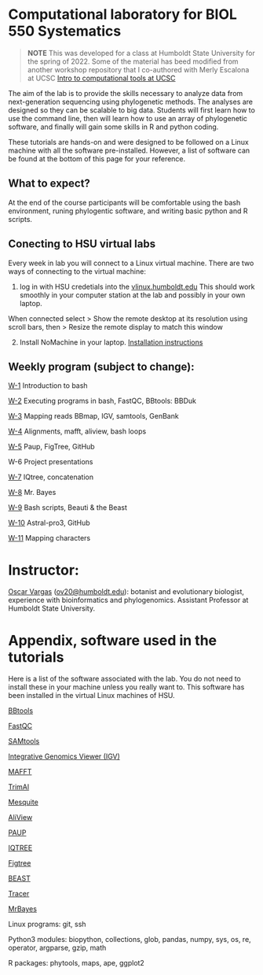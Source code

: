 # Computational laboratory for BIOL 550 Systematics

> **NOTE** 
> This was developed for a class at Humboldt State University for the spring of 2022. 
> Some of the material has beed modified from another workshop repository that I co-authored with Merly Escalona at UCSC [Intro to computational tools at UCSC](https://github.com/merlyescalona/ucsc-eeb-intro2comptools) 

The aim of the lab is to provide the skills necessary to analyze data from next-generation sequencing using phylogenetic methods. The analyses are designed so they can be scalable to big data. Students will first learn how to use the command line, then will learn how to use an array of phylogenetic software, and finally will gain some skills in R and python coding.

These tutorials are hands-on and were designed to be followed on a Linux machine with all the software pre-installed. However, a list of software can be found at the bottom of this page for your reference.

## What to expect?

At the end of the course participants will be comfortable using the bash environment, runing phylogentic software, and writing basic python and R scripts.

## Conecting to HSU virtual labs

Every week in lab you will connect to a Linux virtual machine. There are two ways of connecting to the virtual machine:

1. log in with HSU credetials into the [vlinux.humboldt.edu](https://vlinux.humboldt.edu/) This should work smoothly in your computer station at the lab and possibly in your own laptop.

When connected select > Show the remote desktop at its resolution using scroll bars, then > Resize the remote display to match this window

2. Install NoMachine in your laptop. [Installation instructions](https://its.humboldt.edu/vlinux-home-instructions)

## Weekly program (subject to change):

[W-1](https://github.com/oscarvargash/biol_550_2024/tree/main/week_01) Introduction to bash

[W-2](https://github.com/oscarvargash/biol_550_2024/tree/main/week_02) Executing programs in bash, FastQC, BBtools: BBDuk

[W-3](https://github.com/oscarvargash/biol_550_2024/tree/main/week_03) Mapping reads BBmap, IGV, samtools, GenBank


[W-4](https://github.com/oscarvargash/biol_550_2024/tree/main/week_04) Alignments, mafft, aliview, bash loops

[W-5](https://github.com/oscarvargash/biol_550_2024/tree/main/week_05) Paup, FigTree, GitHub

W-6 Project presentations

[W-7](https://github.com/oscarvargash/biol_550_2024/tree/main/week_07) IQtree, concatenation

[W-8](https://github.com/oscarvargash/biol_550_2024/tree/main/week_08) Mr. Bayes

[W-9](https://github.com/oscarvargash/biol_550_2024/tree/main/week_09) Bash scripts, Beauti & the Beast

[W-10](https://github.com/oscarvargash/biol_550_2024/tree/main/week_10) Astral-pro3, GitHub

[W-11](https://github.com/oscarvargash/biol_550_2024/tree/main/week_11) Mapping characters

# Instructor:

[Oscar Vargas](http://oscarmvargas.com/) (<ov20@humboldt.edu>): botanist and evolutionary biologist, experience with bioinformatics and phylogenomics. Assistant Professor at Humboldt State University.

# Appendix, software used in the tutorials

Here is a list of the software associated with the lab. You do not need to install these in your machine unless you really want to. This software has been installed in the virtual Linux machines of HSU.

[BBtools](https://jgi.doe.gov/data-and-tools/bbtools/bb-tools-user-guide/installation-guide/)

[FastQC](https://www.bioinformatics.babraham.ac.uk/projects/fastqc/)

[SAMtools](http://www.htslib.org/)

[Integrative Genomics Viewer (IGV)](https://software.broadinstitute.org/software/igv/)

[MAFFT](https://mafft.cbrc.jp/alignment/software/)

[TrimAl](http://trimal.cgenomics.org/)

[Mesquite](https://www.mesquiteproject.org/Installation.html)

[AliView](https://ormbunkar.se/aliview/)

[PAUP](https://paup.phylosolutions.com/get-paup/)

[IQTREE](http://www.iqtree.org/)

[Figtree](http://tree.bio.ed.ac.uk/software/figtree/)

[BEAST](https://github.com/beast-dev/beast-mcmc)

[Tracer](https://github.com/beast-dev/tracer/releases)

[MrBayes](https://nbisweden.github.io/MrBayes/download.html)

Linux programs: git, ssh

Python3 modules: biopython, collections, glob, pandas, numpy, sys, os, re, operator, argparse, gzip, math

R packages: phytools, maps, ape, ggplot2


